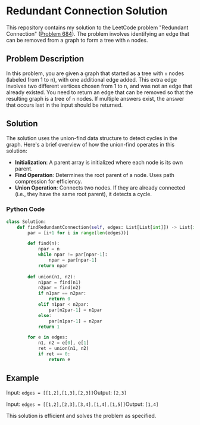 
# Redundant Connection Solution

This repository contains my solution to the LeetCode problem "Redundant Connection" ([Problem 684](https://leetcode.com/problems/redundant-connection/description/)). The problem involves identifying an edge that can be removed from a graph to form a tree with `n` nodes.

## Problem Description

In this problem, you are given a graph that started as a tree with `n` nodes (labeled from 1 to n), with one additional edge added. This extra edge involves two different vertices chosen from 1 to n, and was not an edge that already existed. You need to return an edge that can be removed so that the resulting graph is a tree of `n` nodes. If multiple answers exist, the answer that occurs last in the input should be returned.

## Solution

The solution uses the union-find data structure to detect cycles in the graph. Here's a brief overview of how the union-find operates in this solution:

- **Initialization**: A parent array is initialized where each node is its own parent.
- **Find Operation**: Determines the root parent of a node. Uses path compression for efficiency.
- **Union Operation**: Connects two nodes. If they are already connected (i.e., they have the same root parent), it detects a cycle.

### Python Code

```python
class Solution:
    def findRedundantConnection(self, edges: List[List[int]]) -> List[int]:
        par = [i+1 for i in range(len(edges))]

        def find(n):
            npar = n
            while npar != par[npar-1]:
                npar = par[npar-1]
            return npar
        
        def union(n1, n2):
            n1par = find(n1)
            n2par = find(n2)
            if n1par == n2par:
                return 0
            elif n1par < n2par:
                par[n2par-1] = n1par
            else:
                par[n1par-1] = n2par
            return 1

        for e in edges:
            n1, n2 = e[0], e[1]
            ret = union(n1, n2)
            if ret == 0:
                return e
```

## Example

Input: `edges = [[1,2],[1,3],[2,3]]`Output: `[2,3]`

Input: `edges = [[1,2],[2,3],[3,4],[1,4],[1,5]]`Output: `[1,4]`

This solution is efficient and solves the problem as specified.
